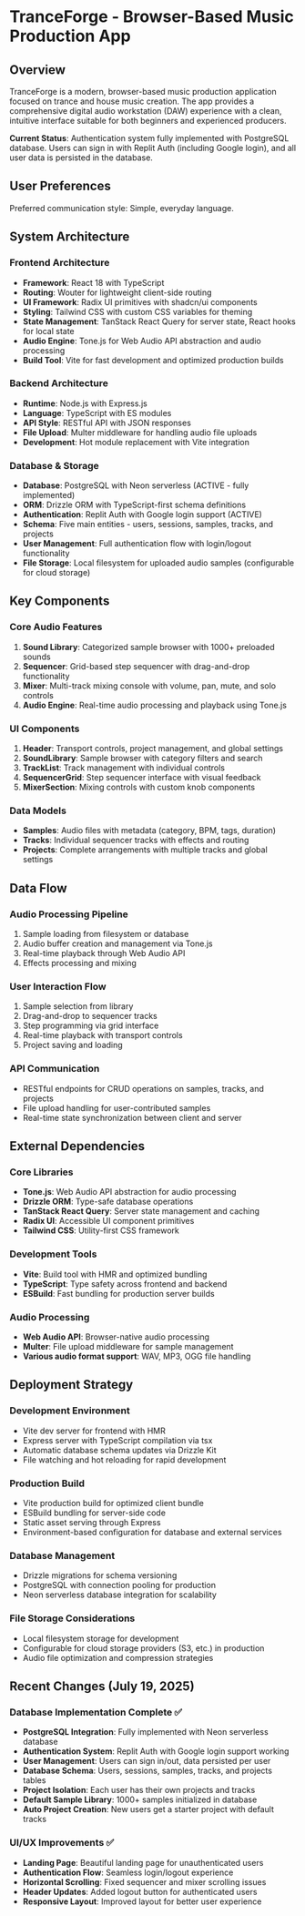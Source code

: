 # TranceForge - Browser-Based Music Production App

## Overview

TranceForge is a modern, browser-based music production application focused on trance and house music creation. The app provides a comprehensive digital audio workstation (DAW) experience with a clean, intuitive interface suitable for both beginners and experienced producers.

**Current Status**: Authentication system fully implemented with PostgreSQL database. Users can sign in with Replit Auth (including Google login), and all user data is persisted in the database.

## User Preferences

Preferred communication style: Simple, everyday language.

## System Architecture

### Frontend Architecture
- **Framework**: React 18 with TypeScript
- **Routing**: Wouter for lightweight client-side routing
- **UI Framework**: Radix UI primitives with shadcn/ui components
- **Styling**: Tailwind CSS with custom CSS variables for theming
- **State Management**: TanStack React Query for server state, React hooks for local state
- **Audio Engine**: Tone.js for Web Audio API abstraction and audio processing
- **Build Tool**: Vite for fast development and optimized production builds

### Backend Architecture
- **Runtime**: Node.js with Express.js
- **Language**: TypeScript with ES modules
- **API Style**: RESTful API with JSON responses
- **File Upload**: Multer middleware for handling audio file uploads
- **Development**: Hot module replacement with Vite integration

### Database & Storage
- **Database**: PostgreSQL with Neon serverless (ACTIVE - fully implemented)
- **ORM**: Drizzle ORM with TypeScript-first schema definitions
- **Authentication**: Replit Auth with Google login support (ACTIVE)
- **Schema**: Five main entities - users, sessions, samples, tracks, and projects
- **User Management**: Full authentication flow with login/logout functionality
- **File Storage**: Local filesystem for uploaded audio samples (configurable for cloud storage)

## Key Components

### Core Audio Features
1. **Sound Library**: Categorized sample browser with 1000+ preloaded sounds
2. **Sequencer**: Grid-based step sequencer with drag-and-drop functionality
3. **Mixer**: Multi-track mixing console with volume, pan, mute, and solo controls
4. **Audio Engine**: Real-time audio processing and playback using Tone.js

### UI Components
1. **Header**: Transport controls, project management, and global settings
2. **SoundLibrary**: Sample browser with category filters and search
3. **TrackList**: Track management with individual controls
4. **SequencerGrid**: Step sequencer interface with visual feedback
5. **MixerSection**: Mixing controls with custom knob components

### Data Models
- **Samples**: Audio files with metadata (category, BPM, tags, duration)
- **Tracks**: Individual sequencer tracks with effects and routing
- **Projects**: Complete arrangements with multiple tracks and global settings

## Data Flow

### Audio Processing Pipeline
1. Sample loading from filesystem or database
2. Audio buffer creation and management via Tone.js
3. Real-time playback through Web Audio API
4. Effects processing and mixing

### User Interaction Flow
1. Sample selection from library
2. Drag-and-drop to sequencer tracks
3. Step programming via grid interface
4. Real-time playback with transport controls
5. Project saving and loading

### API Communication
- RESTful endpoints for CRUD operations on samples, tracks, and projects
- File upload handling for user-contributed samples
- Real-time state synchronization between client and server

## External Dependencies

### Core Libraries
- **Tone.js**: Web Audio API abstraction for audio processing
- **Drizzle ORM**: Type-safe database operations
- **TanStack React Query**: Server state management and caching
- **Radix UI**: Accessible UI component primitives
- **Tailwind CSS**: Utility-first CSS framework

### Development Tools
- **Vite**: Build tool with HMR and optimized bundling
- **TypeScript**: Type safety across frontend and backend
- **ESBuild**: Fast bundling for production server builds

### Audio Processing
- **Web Audio API**: Browser-native audio processing
- **Multer**: File upload middleware for sample management
- **Various audio format support**: WAV, MP3, OGG file handling

## Deployment Strategy

### Development Environment
- Vite dev server for frontend with HMR
- Express server with TypeScript compilation via tsx
- Automatic database schema updates via Drizzle Kit
- File watching and hot reloading for rapid development

### Production Build
- Vite production build for optimized client bundle
- ESBuild bundling for server-side code
- Static asset serving through Express
- Environment-based configuration for database and external services

### Database Management
- Drizzle migrations for schema versioning
- PostgreSQL with connection pooling for production
- Neon serverless database integration for scalability

### File Storage Considerations
- Local filesystem storage for development
- Configurable for cloud storage providers (S3, etc.) in production
- Audio file optimization and compression strategies

## Recent Changes (July 19, 2025)

### Database Implementation Complete ✅
- **PostgreSQL Integration**: Fully implemented with Neon serverless database
- **Authentication System**: Replit Auth with Google login support working
- **User Management**: Users can sign in/out, data persisted per user
- **Database Schema**: Users, sessions, samples, tracks, and projects tables
- **Project Isolation**: Each user has their own projects and tracks
- **Default Sample Library**: 1000+ samples initialized in database
- **Auto Project Creation**: New users get a starter project with default tracks

### UI/UX Improvements ✅
- **Landing Page**: Beautiful landing page for unauthenticated users
- **Authentication Flow**: Seamless login/logout experience
- **Horizontal Scrolling**: Fixed sequencer and mixer scrolling issues
- **Header Updates**: Added logout button for authenticated users
- **Responsive Layout**: Improved layout for better user experience